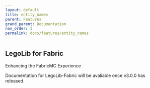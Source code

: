```yaml
---
layout: default
title: entity_names
parent: Features
grand_parent: Documentation
nav_order: 3
permalink: docs/features/entity_names
---
```

## LegoLib for Fabric  
Enhancing the FabricMC Experience  

Documentation for LegoLib-Fabric will be avaliable once v3.0.0 has released.  